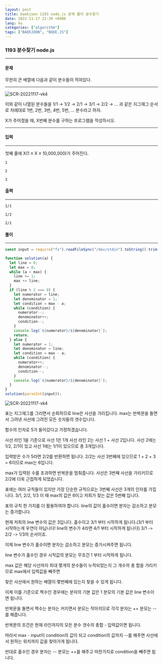 ```yaml
---
layout: post
title: baekjoon 1193 node.js 문제 풀이 분수찾기
date: 2022-11-17 22:39 +0900
lang: ko
categories: ["algorithm"]
tags: ["BAEKJOON", "NODE.JS"]
---
```


###  1193 분수찾기 node.js 

--- 

#### 문제 

무한히 큰 배열에 다음과 같이 분수들이 적혀있다.
****
![SCR-20221117-vk4](https://user-images.githubusercontent.com/80259925/202482097-3affa138-06c9-43b6-a0ed-1706659cbe11.png)

이와 같이 나열된 분수들을 1/1 → 1/2 → 2/1 → 3/1 → 2/2 → … 과 같은 지그재그 순서로 차례대로 1번, 2번, 3번, 4번, 5번, … 분수라고 하자.

X가 주어졌을 때, X번째 분수를 구하는 프로그램을 작성하시오.

--- 

#### 입력
--- 
첫째 줄에 X(1 ≤ X ≤ 10,000,000)가 주어진다.
```
1
```
```
2
```
```
3
```
#### 출력
--- 

```
1/1
```
```
1/2
```
```
2/1
```
#### 풀이
--- 

```js
const input = require("fs").readFileSync("/dev/stdin").toString().trim();

function solution(a) {
  let line = 0;
  let max = 0;
  while (a > max) {
    line += 1;
    max += line;
  }
  if (line % 2 === 0) {
    let numerator = line;
    let denominator = 1;
    let condition = max - a;
    while (condition) {
      numerator--;
      denominator++;
      condition--;
    }
    console.log(`${numerator}/${denominator}`);
    return;
  } else {
    let numerator = 1;
    let denominator = line;
    let condition = max - a;
    while (condition) {
      numerator++;
      denominator--;
      condition--;
    }
    console.log(`${numerator}/${denominator}`);
  }
}
solution(parseInt(input));


```
![SCR-20221117-vk4](https://user-images.githubusercontent.com/80259925/202482097-3affa138-06c9-43b6-a0ed-1706659cbe11.png)

 표는 지그재그를 그리면서 순회하므로 line은 사선을 가리킵니다.
  max는 반복문을 돌면서 그려낸 사선에 그려진 모든 숫자들의 갯수입니다.

  함수의 인자로 5가 들어갔다고 가정하겠습니다.
 
  사선 라인 1을 기준으로 사선 1은 1개
  사선 라인 2는 사선 1 + 사선 2입니다. 사선 2에는 1/2, 2/1이 있고 사선 1에는 1/1이 있으므로 총 3개입니다.
 
  입력받은 수가 5라면 2/2를 반환하면 됩니다. 2/2는 사선 3번째에 있으므로 1 + 2 + 3 = 6이므로 max는 6입니다.

  max가 입력된 수를 초과하면 반복문을 멈춰줍니다. 사선은 3번째 사선을 가리키므로 2/2에 더욱 근접하게 되었습니다.
 
  표에는 여러 규칙들이 있지만 가장 단순한 규칙으로는 3번째 사선은 3개의 인자를 가집니다. 3/1, 2/2, 1/3
  이 때 max의 값은 6이고 저희가 찾는 값은 5번째 입니다.
 
  표의 규칙 한 가지를 더 활용하여야 합니다. line의 값이 홀수이면 분자는 감소하고 분모는 증가합니다.
 
  현재 저희의 line 변수의 값은 3입니다. 홀수이고 3/1 부터 시작하게 됩니다.(3/1 부터 시작하는게 우연이 아닙니다! line의 변수가 4라면 4/1 부터 시작하게 됩니다)
  3/1 -> 2/2 -> 1/3의 순서이죠.
 
  이제 line 변수가 홀수이면 분자는 감소하고 분모는 증가시켜주면 됩니다.

  line 변수가 홀수인 경우 시작값의 분모는 무조건 1 부터 시작하게 됩니다.
 
  max 값은 해당 사선까지 최대 몇개의 분수들이 누적되었는지 그 개수의 총 합을 가리키므로 max에서 입력값을 빼주면

  찾은 사선에서 원하는 배열이 몇번째에 있는지 찾을 수 있게 됩니다.
 
  이제 이를 기준으로 짝수인 경우에는 분자의 기본 값은 1 분모의 기본 값은 line 변수이면 됩니다.

  반복문을 돌면서 짝수는 분자는 커지면서 분모는 작아지므로 각각 분자는 ++ 분모는 --를 해줍니다.

  반복문의 조건은 현재 라인까지의 모든 분수 갯수의 총합 - 입력값이면 됩니다.

  따라서 max - input이 condition의 값이 되고 condition의 값까지 --를 해주면 사선에서 원하는 위치까지 값을 찾아가게 됩니다.
 
  반대로 홀수인 경우 분자는 -- 분모는 ++를 해주고 마찬가지로 condition을 빼주면 됩니다.



